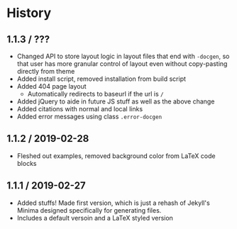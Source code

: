 # History

## 1.1.3 / ???
* Changed API to store layout logic in layout files that end with `-docgen`, so
that user has more granular control of layout even without copy-pasting directly from theme
* Added install script, removed installation from build script
* Added 404 page layout
  * Automatically redirects to baseurl if the url is `/`
* Added jQuery to aide in future JS stuff as well as the above change
* Added citations with normal and local links
* Added error messages using class `.error-docgen`

## 1.1.2 / 2019-02-28
* Fleshed out examples, removed background color from LaTeX code blocks

## 1.1.1 / 2019-02-27

* Added stuffs! Made first version, which is just a rehash of Jekyll's Minima
designed specifically for generating files.
* Includes a default versoin and a LaTeX styled version
